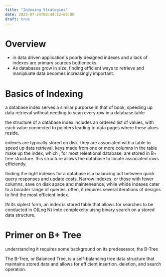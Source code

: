 ```yaml
---
title: "Indexing Strategies"
date: 2023-07-24T08:44:12+09:00
draft: true
---
```


# Overview

- in data driven application's poorly designed indexes and a lack of indexes are primary sources bottlenecks.
- As databases grow in size, finding efficient ways to retrieve and manipluate data becomes increasingly important.

# Basics of Indexing

a database index serves a similar purporse in that of book, speeding up data retrieval without needing to scan every row in a database table

the structure of a database index includes an ordered list of values, with each value connected to pointers leading to data pages where these alues reside.

indexes are typically stored on disk. they are associated with a table to speed up data retrieval. keys made from one or more columns in the table make up the index, which , for most releational database, are stored in B+ tree structure. this structure allows the database to locate associated rows efficiently.

finding the right indexes for a database is a balancing act between quick query responses and update costs. Narrow indexes, or those with fewer columns, save on disk apace and mainteneance, while whide indexes cater to a borader range of queries. often, it requires several iterations of designs to find the most efficient index.

IN its siplest form, an index is stored table that allows for searches to be conducted in O(Log N) imte complexcity uisng binary search on a stored data structure.

# Primer on B+ Tree

understanding it requires some background on its predesessor, ths B-Tree

The B-Tree, or Balanced Tree, is a self-balancing tree data structure that maintains stored data and allows for efficient insertion. deletion, and search operation.
